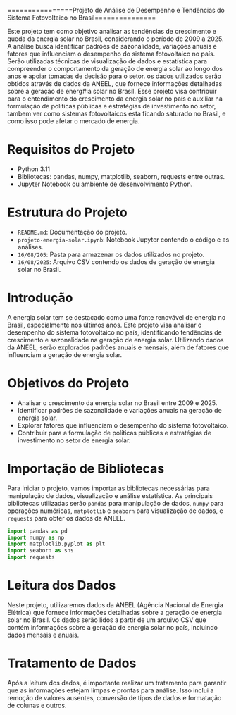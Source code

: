 ================Projeto de Análise de Desempenho e Tendências do Sistema Fotovoltaico no Brasil===============

Este projeto tem como objetivo analisar as tendências de crescimento e queda da energia solar no Brasil, considerando o período de 2009 a 2025. A análise busca identificar padrões de sazonalidade, variações anuais e fatores que influenciam o desempenho do sistema fotovoltaico no país. Serão utilizadas técnicas de visualização de dados e estatística para compreender o comportamento da geração de energia solar ao longo dos anos e apoiar tomadas de decisão para o setor. os dados utilizados serão obtidos através de dados da ANEEL, que fornece informações detalhadas sobre a geração de energ#ia solar no Brasil. Esse projeto visa contribuir para o entendimento do crescimento da energia solar no país e auxiliar na formulação de políticas públicas e estratégias de investimento no setor, tambem ver como sistemas fotovoltaicos esta ficando saturado no Brasil, e como isso pode afetar o mercado de energia.

# Requisitos do Projeto
- Python 3.11
- Bibliotecas: pandas, numpy, matplotlib, seaborn, requests entre outras.
- Jupyter Notebook ou ambiente de desenvolvimento Python.
# Estrutura do Projeto
- `README.md`: Documentação do projeto.
- `projeto-energia-solar.ipynb`: Notebook Jupyter contendo o código e as análises.
- `16/08/205`: Pasta para armazenar os dados utilizados no projeto.
- `16/08/2025`: Arquivo CSV contendo os dados de geração de energia solar no Brasil.
# Introdução
A energia solar tem se destacado como uma fonte renovável de energia no Brasil, especialmente nos últimos
    anos. Este projeto visa analisar o desempenho do sistema fotovoltaico no país, identificando tendências de crescimento e sazonalidade na geração de energia solar. Utilizando dados da ANEEL, serão explorados padrões anuais e mensais, além de fatores que influenciam a geração de energia solar.
# Objetivos do Projeto
- Analisar o crescimento da energia solar no Brasil entre 2009 e 2025.
- Identificar padrões de sazonalidade e variações anuais na geração de energia solar.
- Explorar fatores que influenciam o desempenho do sistema fotovoltaico.
- Contribuir para a formulação de políticas públicas e estratégias de investimento no setor de energia solar.   

# Importação de Bibliotecas
Para iniciar o projeto, vamos importar as bibliotecas necessárias para manipulação de dados, visualização e análise estatística. As principais bibliotecas utilizadas serão `pandas` para manipulação de dados, `numpy` para operações numéricas, `matplotlib` e `seaborn` para visualização de dados, e `requests` para obter os dados da ANEEL.

```python   
import pandas as pd
import numpy as np
import matplotlib.pyplot as plt
import seaborn as sns
import requests
```
# Leitura dos Dados
Neste projeto, utilizaremos dados da ANEEL (Agência Nacional de Energia Elétrica) que fornece informações detalhadas sobre a geração de energia solar no Brasil. Os dados serão lidos a partir de um arquivo CSV que contém informações sobre a geração de energia solar no país, incluindo dados mensais e anuais.

# Tratamento de Dados
Após a leitura dos dados, é importante realizar um tratamento para garantir que as informações estejam limpas e prontas para análise. Isso inclui a remoção de valores ausentes, conversão de tipos de dados e formatação de colunas e outros.